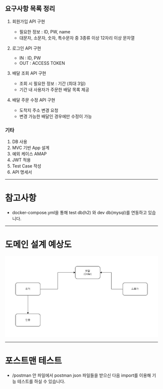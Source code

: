 ## 요구사항 목록 정리

1. 회원가입 API 구현
   - 필요한 정보 : ID, PW, name
   - 대문자, 소문자, 숫자, 특수문자 중 3종류 이상 12자리 이상 문자열

2. 로그인 API 구현
   - IN : ID, PW
   - OUT : ACCESS TOKEN

3. 배달 조회 API 구현
   - 조회 시 필요한 정보 : 기간 (최대 3일)
   - 기간 내 사용자가 주문한 배달 목록 제공

4. 배달 주문 수정 API 구현
   - 도착지 주소 변경 요청
   - 변경 가능한 배달인 경우에만 수정이 가능

### 기타

1. DB 사용
2. MVC 기반 App 설계
3. 예외 케이스 AMAP
4. JWT 적용
5. Test Case 작성
6. API 명세서

---

# 참고사항

- docker-compose.yml을 통해 test db(h2) 와 dev db(mysql)를 연동하고 있습니다.


---

# 도메인 설계 예상도

![배달주문 도메인 예상도.jpg](./domain_expect_picture.jpg)

---

# 포스트맨 테스트

- /postman 안 파일에서 postman json 파일들을 받으신 다음 import를 이용해 기능 테스트를 하실 수 있습니다.